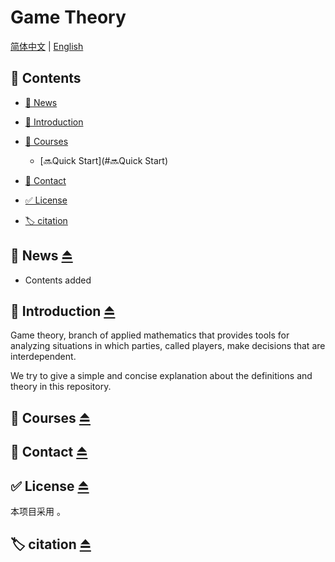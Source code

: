 # Game Theory
[简体中文](README.md) | [English](README_Eng.md)

## 📄 Contents

- [🥳 News](#🥳-News-⏏️)
- [👋 Introduction](#👋-Introduction-⏏️)
- [📖 Courses](#📖-Courses-⏏️)
  - [🔜Quick Start](#🔜Quick Start)
  
- [📧 Contact](#📧-Contact-⏏️)
- [✅ License](#✅-License-⏏️)
- [🏷️ citation](#🏷️-citation-⏏️)

## 🥳 News [⏏️](#📄-Contents)
- Contents added

## 👋 Introduction [⏏️](#📄-Contents)
Game theory, branch of applied mathematics that provides tools for analyzing situations in which parties, called players, make decisions that are interdependent.

We try to give a simple and concise explanation about the definitions and theory in this repository.

## 📖 Courses [⏏️](#📄-Contents)

## 📧 Contact [⏏️](#📄-Contents)

## ✅ License [⏏️](#📄-Contents)
本项目采用 [ ](./LICENSE)。

## 🏷️ citation [⏏️](#📄-Contents)
